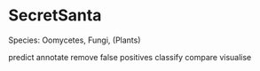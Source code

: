 # SecretSanta
Species: Oomycetes, Fungi, (Plants)

predict
annotate
remove false positives
classify
compare
visualise
